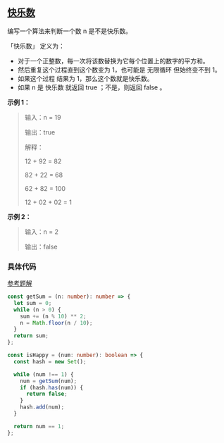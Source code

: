 ## [快乐数](https://leetcode.cn/problems/happy-number/description/?envType=study-plan-v2&envId=top-interview-150)

编写一个算法来判断一个数 n 是不是快乐数。

「快乐数」 定义为：

- 对于一个正整数，每一次将该数替换为它每个位置上的数字的平方和。
- 然后重复这个过程直到这个数变为 1，也可能是 无限循环 但始终变不到 1。
- 如果这个过程 结果为 1，那么这个数就是快乐数。
- 如果 n 是 快乐数 就返回 true ；不是，则返回 false 。

**示例 1：**

> 输入：n = 19
>
> 输出：true
>
> 解释：
>
> 12 + 92 = 82
>
> 82 + 22 = 68
>
> 62 + 82 = 100
>
> 12 + 02 + 02 = 1

**示例 2：**

> 输入：n = 2
>
> 输出：false

### 具体代码

[参考题解](https://leetcode.cn/problems/happy-number/solutions/1672363/kuai-le-shu-by-1105389168-6gwa/?envType=study-plan-v2&envId=top-interview-150#%E9%A2%98%E8%A7%A3)

```typescript
const getSum = (n: number): number => {
  let sum = 0;
  while (n > 0) {
    sum += (n % 10) ** 2;
    n = Math.floor(n / 10);
  }
  return sum;
};

const isHappy = (num: number): boolean => {
  const hash = new Set();

  while (num !== 1) {
    num = getSum(num);
    if (hash.has(num)) {
      return false;
    }
    hash.add(num);
  }

  return num == 1;
};
```
